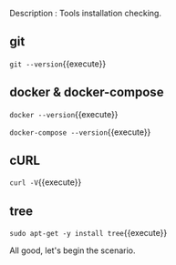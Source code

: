 
Description : Tools installation checking.

## git

`git --version`{{execute}}

## docker & docker-compose

`docker --version`{{execute}}

`docker-compose --version`{{execute}}

## cURL

`curl -V`{{execute}}

## tree

`sudo apt-get -y install tree`{{execute}}

All good, let's begin the scenario.
